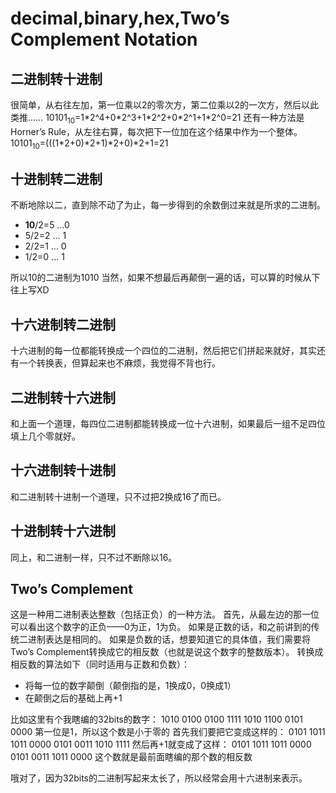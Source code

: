 # decimal,binary,hex,Two’s Complement Notation


## 二进制转十进制

很简单，从右往左加，第一位乘以2的零次方，第二位乘以2的一次方，然后以此类推……
10101<sub>10</sub>=1\*2^4+0\*2^3+1\*2^2+0\*2^1+1\*2^0=21
还有一种方法是Horner’s Rule，从左往右算，每次把下一位加在这个结果中作为一个整体。
10101<sub>10</sub>=(((1\*2+0)\*2+1)\*2+0)\*2+1=21



## 十进制转二进制
不断地除以二，直到除不动了为止，每一步得到的余数倒过来就是所求的二进制。
- **10**/2=5 ...0
- 5/2=2 ... 1
- 2/2=1 ... 0
- 1/2=0 ... 1

所以10的二进制为1010
当然，如果不想最后再颠倒一遍的话，可以算的时候从下往上写XD


## 十六进制转二进制
十六进制的每一位都能转换成一个四位的二进制，然后把它们拼起来就好，其实还有一个转换表，但算起来也不麻烦，我觉得不背也行。

## 二进制转十六进制
和上面一个道理，每四位二进制都能转换成一位十六进制，如果最后一组不足四位填上几个零就好。

## 十六进制转十进制
和二进制转十进制一个道理，只不过把2换成16了而已。

## 十进制转十六进制
同上，和二进制一样，只不过不断除以16。

## Two’s Complement
这是一种用二进制表达整数（包括正负）的一种方法。
首先，从最左边的那一位可以看出这个数字的正负——0为正，1为负。
如果是正数的话，和之前讲到的传统二进制表达是相同的。
如果是负数的话，想要知道它的具体值，我们需要将Two’s Complement转换成它的相反数（也就是说这个数字的整数版本）。
转换成相反数的算法如下（同时适用与正数和负数）：
- 将每一位的数字颠倒（颠倒指的是，1换成0，0换成1）
- 在颠倒之后的基础上再+1

比如这里有个我瞎编的32bits的数字：
1010 0100 0100 1111 1010 1100 0101 0000
第一位是1，所以这个数是小于零的
首先我们要把它变成这样的：
0101 1011 1011 0000 0101 0011 1010 1111
然后再+1就变成了这样：
0101 1011 1011 0000 0101 0011 1011 0000
这个数就是最前面瞎编的那个数的相反数

哦对了，因为32bits的二进制写起来太长了，所以经常会用十六进制来表示。
